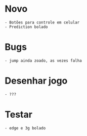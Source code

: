 # Novo

	- Botões para controle em celular
	- Prediction bolado

# Bugs

	- jump ainda zoado, as vezes falha

# Desenhar jogo

    - ???

# Testar

	- edge e 3g bolado
